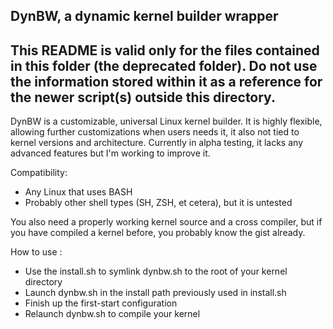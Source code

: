 DynBW, a dynamic kernel builder wrapper
------
This README is valid only for the files contained in this folder (the deprecated folder). Do not use the information stored within it as a reference for the newer script(s) outside this directory.
------

DynBW is a customizable, universal Linux kernel builder. It is highly flexible, allowing further customizations when users needs it, it also not tied to kernel versions and architecture.
Currently in alpha testing, it lacks any advanced features but I'm working to improve it.

Compatibility:
- Any Linux that uses BASH
- Probably other shell types (SH, ZSH, et cetera), but it is untested

You also need a properly working kernel source and a cross compiler, but if you have compiled a kernel before, you probably know the gist already.

How to use :
- Use the install.sh to symlink dynbw.sh to the root of your kernel directory
- Launch dynbw.sh in the install path previously used in install.sh
- Finish up the first-start configuration
- Relaunch dynbw.sh to compile your kernel